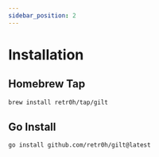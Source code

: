 ```yaml
---
sidebar_position: 2
---
```


# Installation

## Homebrew Tap

```bash
brew install retr0h/tap/gilt
```

## Go Install

```bash
go install github.com/retr0h/gilt@latest
```
